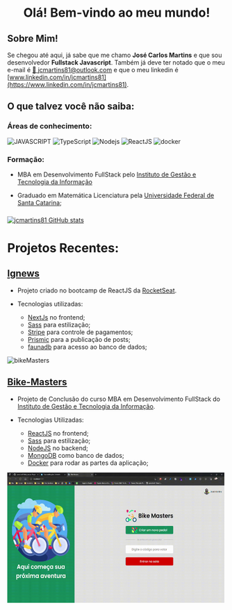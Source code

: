 # <center> Olá! Bem-vindo ao meu mundo! </center>

## Sobre Mim!

Se chegou até aqui, já sabe que me chamo **José Carlos Martins** e que sou desenvolvedor **Fullstack Javascript**.
Também já deve ter notado que o meu e-mail é [📧 jcmartins81@outlook.com](mailto:jcmartins81@outlook.com) e que o meu linkedin é
[www.linkedin.com/in/jcmartins81](https://www.linkedin.com/in/jcmartins81).

## O que talvez você não saiba:

### Áreas de conhecimento:

![JAVASCRIPT](https://img.shields.io/static/v1?label=&message=JAVASCRIPT&color=F7DF1E&style=for-the-badge&logo=javascript&logoColor=black)
![TypeScript](https://img.shields.io/badge/TypeScript-007ACC?style=for-the-badge&logo=typescript&logoColor=white)
![Nodejs](https://img.shields.io/badge/Node.js-43853D?style=for-the-badge&logo=node.js&logoColor=white)
![ReactJS](https://img.shields.io/badge/React-20232A?style=for-the-badge&logo=react&logoColor=61DAFB)
![docker](https://img.shields.io/badge/docker-%230db7ed.svg?style=for-the-badge&logo=docker&logoColor=white)

### Formação:

- MBA em Desenvolvimento FullStack pelo [Instituto de Gestão e Tecnologia da Informação](https://www.igti.com.br/)

- Graduado em Matemática Licenciatura pela [Universidade Federal de Santa Catarina](https://ufsc.br/);

###

[![jcmartins81 GitHub stats](https://github-readme-stats.vercel.app/api?username=jcmartins81&count_private=true&show_icons=true&theme=radical)
](https://github.com/jcmartins81/github-readme-stats)

###     


# Projetos Recentes:

## [Ignews](https://github.com/jcmartins81/ignews) 
- Projeto criado no bootcamp de ReactJS da [RocketSeat](https://www.rocketseat.com.br/).
- Tecnologias utilizadas:
  
  - [NextJs](https://nextjs.org/) no frontend;
  - [Sass](https://sass-lang.com/) para estilização;
  - [Stripe](http://stripe.com/) para controle de pagamentos;
  - [Prismic](https://www.prismic.io/) para a publicação de posts;
  - [faunadb](https://fauna.com/) para acesso ao banco de dados;

<img src="./images/ignews.gif" alt="bikeMasters" width="500" height="300"/>

###

## [Bike-Masters](https://github.com/jcmartins81/bike_master)
- Projeto de Conclusão do curso MBA em Desenvolvimento FullStack do [Instituto de Gestão e Tecnologia da Informação](https://www.igti.com.br/).
- Tecnologias Utilizadas:
    
    - [ReactJS](https://reactjs.org/) no frontend;
    - [Sass](https://sass-lang.com/) para estilização;
    - [NodeJS](http://nodejs.org/) no backend;
    - [MongoDB](https://www.mongodb.com.br/) como banco de dados;
    - [Docker](https://www.docker.com/) para rodar as partes da aplicação;
  
<img src="./images/bikeMasters.gif" alt="bikeMasters" width="500" height="300"/>